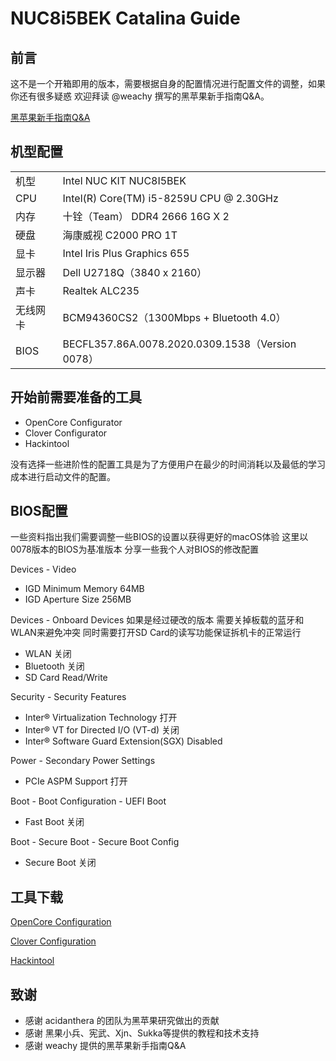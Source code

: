 

# NUC8i5BEK Catalina Guide

## 前言
这不是一个开箱即用的版本，需要根据自身的配置情况进行配置文件的调整，如果你还有很多疑惑 欢迎拜读 @weachy 撰写的黑苹果新手指南Q&A。

[黑苹果新手指南Q&A](https://www.jianshu.com/p/b298da6afef3)

## 机型配置

<table>
   <tr>
        <td>机型</td>
        <td>Intel NUC KIT NUC8I5BEK</td>
   </tr>
   <tr>
        <td>CPU</td>
        <td>Intel(R) Core(TM) i5-8259U CPU @ 2.30GHz</td>
   </tr>
   <tr>
        <td>内存</td>
        <td>十铨（Team） DDR4 2666 16G X 2</td>
   </tr>
   <tr>
        <td>硬盘</td>
        <td>海康威视 C2000 PRO 1T</td>
   </tr>
   <tr>
        <td>显卡</td>
        <td>Intel Iris Plus Graphics 655</td>
   </tr>
   <tr>
        <td>显示器</td>
        <td>Dell U2718Q（3840 x 2160）</td>
   </tr>
   <tr>
        <td>声卡</td>
        <td>Realtek ALC235</td>
   </tr>
   <tr>
        <td>无线网卡</td>
        <td>BCM94360CS2（1300Mbps + Bluetooth 4.0）</td>
   </tr>
   <tr>
        <td>BIOS</td>
        <td>BECFL357.86A.0078.2020.0309.1538（Version 0078）</td>
   </tr>
</table>

## 开始前需要准备的工具
* OpenCore Configurator
* Clover Configurator
* Hackintool

没有选择一些进阶性的配置工具是为了方便用户在最少的时间消耗以及最低的学习成本进行启动文件的配置。

## BIOS配置
一些资料指出我们需要调整一些BIOS的设置以获得更好的macOS体验
这里以0078版本的BIOS为基准版本 分享一些我个人对BIOS的修改配置

Devices - Video
- IGD Minimum Memory 64MB
- IGD Aperture Size 256MB

Devices - Onboard Devices 
如果是经过硬改的版本 需要关掉板载的蓝牙和WLAN来避免冲突 同时需要打开SD Card的读写功能保证拆机卡的正常运行

- WLAN 关闭
- Bluetooth 关闭
- SD Card Read/Write

Security - Security Features
- Inter® Virtualization Technology 打开
- Inter® VT for Directed I/O (VT-d) 关闭
- Inter® Software Guard Extension(SGX) Disabled

Power - Secondary Power Settings
- PCIe ASPM Support 打开

Boot - Boot Configuration - UEFI Boot
- Fast Boot 关闭

Boot - Secure Boot - Secure Boot Config
- Secure Boot 关闭

## 工具下载
[OpenCore Configuration](https://mackie100projects.altervista.org/apps/opencoreconf/download-new-build.php?version=last)

[Clover Configuration](https://mackie100projects.altervista.org/apps/cloverconf/download-new-build.php?version=global)

[Hackintool](https://github.com/headkaze/Hackintool/releases/latest/download/Hackintool.zip)

## 致谢
- 感谢 acidanthera 的团队为黑苹果研究做出的贡献
- 感谢 黑果小兵、宪武、Xjn、Sukka等提供的教程和技术支持
- 感谢 weachy 提供的黑苹果新手指南Q&A
